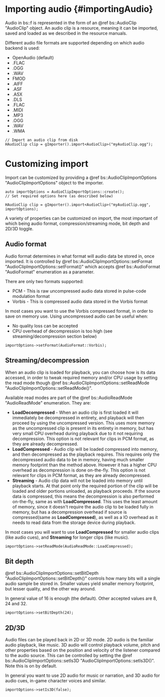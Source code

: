 Importing audio 						{#importingAudio}
===============

Audio in bs::f is represented in the form of an @ref bs::AudioClip "AudioClip" object. An audio clip is a resource, meaning it can be imported, saved and loaded as we described in the resource manuals.

Different audio file formats are supported depending on which audio backend is used:
 - OpenAudio (default)
  - .FLAC 
  - .OGG
  - .WAV
 - FMOD
  - .AIFF
  - .ASF
  - .ASX
  - .DLS
  - .FLAC
  - .MIDI
  - .MP3
  - .OGG
  - .WAV
  - .WMA
  
~~~~~~~~~~~~~{.cpp}
// Import an audio clip from disk
HAudioClip clip = gImporter().import<AudioClip>("myAudioClip.ogg");
~~~~~~~~~~~~~

# Customizing import
Import can be customized by providing a @ref bs::AudioClipImportOptions "AudioClipImportOptions" object to the importer.

~~~~~~~~~~~~~{.cpp}
auto importOptions = AudioClipImportOptions::create();
// Set required options here (as described below)

HAudioClip clip = gImporter().import<AudioClip>("myAudioClip.ogg", importOptions);
~~~~~~~~~~~~~

A variety of properties can be customized on import, the most important of which being audio format, compression/streaming mode, bit depth and 2D/3D toggle.

## Audio format
Audio format determines in what format will audio data be stored in, once imported. It is controlled by @ref bs::AudioClipImportOptions::setFormat "AudioClipImportOptions::setFormat()" which accepts @ref bs::AudioFormat "AudioFormat" enumeration as a parameter.

There are only two formats supported:
 - PCM - This is raw uncompressed audio data stored in pulse-code modulation format
 - Vorbis - This is compressed audio data stored in the Vorbis format
 
In most cases you want to use the Vorbis compressed format, in order to save on memory use. Using uncompressed audio can be useful when:
 - No quality loss can be accepted
 - CPU overhead of decompression is too high (see streaming/decompression section below)
 
~~~~~~~~~~~~~{.cpp}
importOptions->setFormat(AudioFormat::Vorbis);
~~~~~~~~~~~~~

## Streaming/decompression
When an audio clip is loaded for playback, you can choose how is its data accessed, in order to tweak required memory and/or CPU usage by setting the read mode though @ref bs::AudioClipImportOptions::setReadMode "AudioClipImportOptions::setReadMode()".

Available read modes are part of the @ref bs::AudioReadMode "AudioReadMode" enumeration. They are:
 - **LoadDecompressed** - When an audio clip is first loaded it will immediately be decompressed in entirety, and playback will then proceed by using the uncompressed version. This uses more memory as the uncompressed clip is present in its entirety in memory, but has very small CPU overhead during playback due to it not requiring decompression. This option is not relevant for clips in PCM format, as they are already decompressed.
 - **LoadCompressed** - Audio clip will be loaded compressed into memory, and then decompressed as the playback requires. This requires only the decompressed audio data to be in memory, having much smaller memory footprint than the method above. However it has a higher CPU overhead as decompression is done on-the-fly. This option is not relevant for clips in PCM format, as they are already decompressed.
 - **Streaming** - Audio clip data will not be loaded into memory until playback starts. At that point only the required portion of the clip will be loaded and older portions unloaded, as playback proceeds. If the source data is compressed, this means the decompression is also performed on-the-fly, same as with **LoadCompressed**. This uses the least amount of memory, since it doesn't require the audio clip to be loaded fully in memory, but has a decompression overhead if source is compressed(same as **LoadCompressed**), as well as a IO overhead as it needs to read data from the storage device during playback.
 
In most cases you will want to use **LoadCompressed** for smaller audio clips (like audio cues), and **Streaming** for longer clips (like music).

~~~~~~~~~~~~~{.cpp}
importOptions->setReadMode(AudioReadMode::LoadCompressed);
~~~~~~~~~~~~~

## Bit depth
@ref bs::AudioClipImportOptions::setBitDepth "AudioClipImportOptions::setBitDepth()" controls how many bits will a single audio sample be stored in. Smaller values yield smaller memory footprint, but lesser quality, and the other way around.

In general value of 16 is enough (the default). Other accepted values are 8, 24 and 32.

~~~~~~~~~~~~~{.cpp}
importOptions->setBitDepth(24);
~~~~~~~~~~~~~

## 2D/3D
Audio files can be played back in 2D or 3D mode. 2D audio is the familiar audio playback, like music. 3D audio will control playback volume, pitch and other properties based on the position and velocity of the listener compared to the audio source. This can be controlled by setting the @ref bs::AudioClipImportOptions::setIs3D "AudioClipImportOptions::setIs3D()". Note this is on by default.

In general you want to use 2D audio for music or narration, and 3D audio for audio cues, in-game character voices and similar.

~~~~~~~~~~~~~{.cpp}
importOptions->setIs3D(false);
~~~~~~~~~~~~~